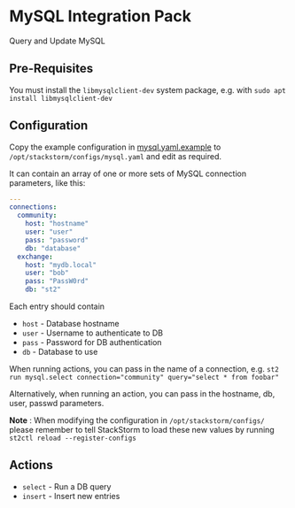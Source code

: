 # MySQL Integration Pack

Query and Update MySQL

## Pre-Requisites

You must install the `libmysqlclient-dev` system package, e.g. with `sudo apt install libmysqlclient-dev`

## Configuration

Copy the example configuration in [mysql.yaml.example](./mysql.yaml.example)
to `/opt/stackstorm/configs/mysql.yaml` and edit as required.

It can contain an array of one or more sets of MySQL connection parameters, like this:

```yaml
---
connections:
  community:
    host: "hostname"
    user: "user"
    pass: "password"
    db: "database"
  exchange:
    host: "mydb.local"
    user: "bob"
    pass: "PassW0rd"
    db: "st2"
```

Each entry should contain

* ``host`` - Database hostname
* ``user`` - Username to authenticate to DB
* ``pass`` - Password for DB authentication
* ``db`` - Database to use

When running actions, you can pass in the name of a connection, e.g.
``st2 run mysql.select connection="community" query="select * from foobar"``

Alternatively, when running an action, you can pass in the hostname, db, user, passwd
parameters.

**Note** : When modifying the configuration in `/opt/stackstorm/configs/` please
           remember to tell StackStorm to load these new values by running
           `st2ctl reload --register-configs`

## Actions

* ``select`` - Run a DB query
* ``insert`` - Insert new entries
